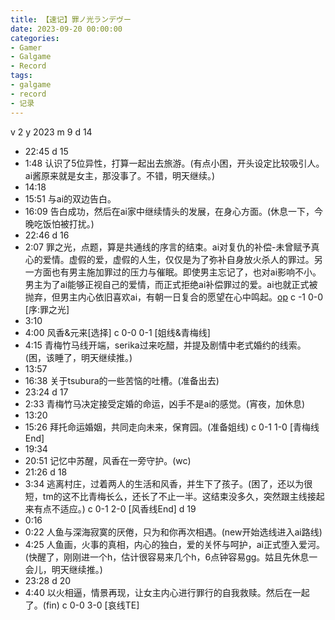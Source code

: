 ```yaml
---
title: 【速记】罪ノ光ランデヴー
date: 2023-09-20 00:00:00
categories:
- Gamer
- Galgame
- Record
tags:
- galgame
- record
- 记录
---
```

v 2
y 2023
m 9
d 14
- 22:45
d 15
- 1:48
认识了5位异性，打算一起出去旅游。(有点小困，开头设定比较吸引人。ai酱原来就是女主，那没事了。不错，明天继续。)
- 14:18
- 15:51
与ai的双边告白。
- 16:09
告白成功，然后在ai家中继续情头的发展，在身心方面。(休息一下，今晚吃饭怕被打扰。)
- 22:46
d 16
- 2:07
罪之光，点题，算是共通线的序言的结束。ai对复仇的补偿-未曾赋予真心的爱情。虚假的爱，虚假的人生，仅仅是为了弥补自身放火杀人的罪过。另一方面也有男主施加罪过的压力与催眠。即使男主忘记了，也对ai影响不小。男主为了ai能够正视自己的爱情，而正式拒绝ai补偿罪过的爱。ai也就正式被抛弃，但男主内心依旧喜欢ai，有朝一日复合的愿望在心中鸣起。[op](休息一下，眼睛累，而且ai那一发还没结束，先结束再继续。)
c -1 0-0 [序:罪之光]
- 3:10
- 4:00
风香&元来[选择]
c 0-0 0-1 [姐线&青梅线]
- 4:15
青梅竹马线开端，serika过来吃醋，并提及剧情中老式婚约的线索。(困，该睡了，明天继续推。)
- 13:57
- 16:38
关于tsubura的一些苦恼的吐槽。(准备出去)
- 23:24
d 17
- 2:33
青梅竹马决定接受定婚的命运，凶手不是ai的感觉。(宵夜，加休息)
- 13:20
- 15:26
拜托命运婚姻，共同走向未来，保育园。(准备姐线)
c 0-1 1-0 [青梅线End]
- 19:34
- 20:51
记忆中苏醒，风香在一旁守护。(wc)
- 21:26
d 18
- 3:34
逃离村庄，过着两人的生活和风香，并生下了孩子。(困了，还以为很短，tm的这不比青梅长么，还长了不止一半。这结束没多久，突然跟主线接起来有点不适应。)
c 0-1 2-0 [风香线End]
d 19
- 0:16
- 0:22
人鱼与深海寂寞的厌倦，只为和你再次相遇。(new开始选线进入ai路线)
- 4:25
人鱼画，火事的真相，内心的独白，爱的关怀与呵护，ai正式堕入爱河。(快醒了，刚刚进一个h，估计很容易来几个h，6点钟容易gg。姑且先休息一会儿，明天继续推。)
- 23:28
d 20
- 4:40
以火相逼，情景再现，让女主内心进行罪行的自我救赎。然后在一起了。(fin)
c 0-0 3-0 [哀线TE]